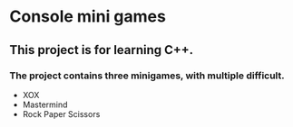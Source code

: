 # Console mini games

## This project is for learning C++. 

### The project contains three minigames, with multiple difficult.

  - XOX
  - Mastermind
  - Rock Paper Scissors